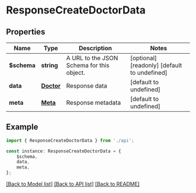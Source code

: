 # ResponseCreateDoctorData


## Properties

Name | Type | Description | Notes
------------ | ------------- | ------------- | -------------
**$schema** | **string** | A URL to the JSON Schema for this object. | [optional] [readonly] [default to undefined]
**data** | [**Doctor**](Doctor.md) | Response data | [default to undefined]
**meta** | [**Meta**](Meta.md) | Response metadata | [default to undefined]

## Example

```typescript
import { ResponseCreateDoctorData } from './api';

const instance: ResponseCreateDoctorData = {
    $schema,
    data,
    meta,
};
```

[[Back to Model list]](../README.md#documentation-for-models) [[Back to API list]](../README.md#documentation-for-api-endpoints) [[Back to README]](../README.md)
